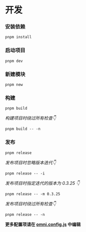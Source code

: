 # 开发

### 安装依赖
```shell
pnpm install
```

### 启动项目
```shell
pnpm dev
```

### 新建模块
```shell
pnpm new
```

### 构建
```shell
pnpm build
```

*构建项目时绕过所有检查👇*
```shell
pnpm build -- -n
```

### 发布
```shell
pnpm release
```

*发布项目时忽略版本迭代👇*
```shell
pnpm release -- -i
```

*发布项目时指定迭代的版本为 0.3.25 👇*
```shell
pnpm release -- -m 0.3.25
```

*发布项目时绕过所有检查👇*
```shell
pnpm release -- -n
```

**更多配置项请在 [omni.config.js](https://github.com/omni-door/cli/blob/master/docs/OMNI.zh-CN.md) 中编辑**
